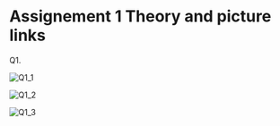 # Assignement 1 Theory and picture links 
Q1.




![Q1_1](https://user-images.githubusercontent.com/108425395/190924959-52b20095-5832-4c79-8a8f-16493aa13d95.png)

![Q1_2](https://user-images.githubusercontent.com/108425395/190925126-7ded2770-92fd-47c5-be7f-ab734c1a8a9f.png)

![Q1_3](https://user-images.githubusercontent.com/108425395/190925142-0197fe37-21a7-41de-8f9f-a3e6e4e2a31a.png)

